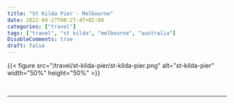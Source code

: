 ```yaml
---
title: "St Kilda Pier - Melbourne"
date: 2022-04-27T00:27:47+02:00
categories: ["travel"]
tags: ["travel", "st kilda", "melbourne", "australia"]
DisableComments: true
draft: false
---
```


{{< figure src="/travel/st-kilda-pier/st-kilda-pier.png" alt="st-kilda-pier" width="50%" height="50%" >}}

<br>

---